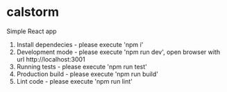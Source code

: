 # calstorm
Simple React app
1. Install dependecies - please execute 'npm i'
2. Development mode - please execute 'npm run dev', open browser with url http://localhost:3001
3. Running tests - please execute 'npm run test'
4. Production build - please execute 'npm run build'
5. Lint code - please execute 'npm run lint'
